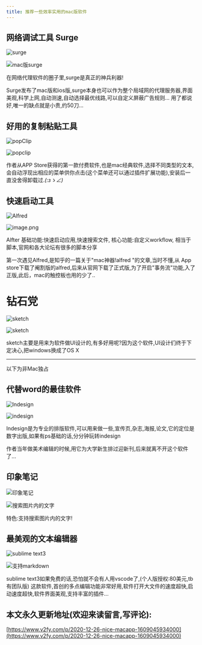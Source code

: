 ```yaml
---
title: 推荐一些效率实用的mac版软件
---
```




## 网络调试工具 Surge

![surge](https://www.v2fy.com/asset/0i/jikemiji/jikemiji-md/2020-12-26-nice-macapp-1609045934000.assets/3203841-8a8c303e348b1bb5.png)

![mac版surge](https://www.v2fy.com/asset/0i/jikemiji/jikemiji-md/2020-12-26-nice-macapp-1609045934000.assets/3203841-2388361926e3422d.png)

在网络代理软件的圈子里,surge是真正的神兵利器!

Surge发布了mac版和ios版,surge本身也可以作为整个局域网的代理服务器,界面美观,科学上网,自动测速,自动选择最优线路,可以自定义屏蔽广告规则... 用了都说好,唯一的缺点就是小贵,约50刀...

## 好用的复制粘贴工具


![popClip](https://www.v2fy.com/asset/0i/jikemiji/jikemiji-md/2020-12-26-nice-macapp-1609045934000.assets/3203841-deebb3c1492f41a2.png)

![popclip](https://www.v2fy.com/asset/0i/jikemiji/jikemiji-md/2020-12-26-nice-macapp-1609045934000.assets/3203841-dafe7743e12696d2.png)

作者从APP Store获得的第一款付费软件,也是mac经典软件,选择不同类型的文本,会自动浮现出相应的菜单供你点击(这个菜单还可以通过插件扩展功能),安装后一直没舍得卸载过._(:зゝ∠)_



## 快速启动工具

![Alfred](https://www.v2fy.com/asset/0i/jikemiji/jikemiji-md/2020-12-26-nice-macapp-1609045934000.assets/3203841-099ae5ea3a188750.png)

![image.png](https://www.v2fy.com/asset/0i/jikemiji/jikemiji-md/2020-12-26-nice-macapp-1609045934000.assets/3203841-c3c7a4934853b155.png)

Alfter
基础功能:快速启动应用,快速搜索文件,
核心功能:自定义workflow, 相当于脚本,官网和各大论坛有很多的脚本分享

第一次遇见Alfred,是知乎的一篇关于"mac神器!alfred "的文章,当时不懂,从 App store下载了阉割版的alfred,后来从官网下载了正式版,为了开启"事务流"功能,入了正版,此后，mac的触控板也用的少了..



# 钻石党

![sketch](https://www.v2fy.com/asset/0i/jikemiji/jikemiji-md/2020-12-26-nice-macapp-1609045934000.assets/3203841-4e1f31617150adbf.png)

![sketch](https://www.v2fy.com/asset/0i/jikemiji/jikemiji-md/2020-12-26-nice-macapp-1609045934000.assets/3203841-b03924b0c0305dea.png)



sketch主要是用来为软件做UI设计的,有多好用呢?因为这个软件,UI设计们终于下定决心,把windows换成了OS X

---




以下为非Mac独占

## 代替word的最佳软件

![Indesign](https://www.v2fy.com/asset/0i/jikemiji/jikemiji-md/2020-12-26-nice-macapp-1609045934000.assets/3203841-dc4ecc9108ef05cc.png)


![indesign](https://www.v2fy.com/asset/0i/jikemiji/jikemiji-md/2020-12-26-nice-macapp-1609045934000.assets/3203841-b818f7ffe90b1370.png)

Indesign是为专业的排版软件,可以用来做一些,宣传页,杂志,海报,论文,它的定位是数字出版,如果有ps基础的话,分分钟玩转indesign

作者当年做美术编辑的时候,用它为大学新生排过迎新刊,后来就离不开这个软件了...


## 印象笔记

![印象笔记](https://www.v2fy.com/asset/0i/jikemiji/jikemiji-md/2020-12-26-nice-macapp-1609045934000.assets/3203841-264df09eae7b386b.png)


![搜索图片内的文字](https://www.v2fy.com/asset/0i/jikemiji/jikemiji-md/2020-12-26-nice-macapp-1609045934000.assets/3203841-e61a9c45466a1808.png)

特色:支持搜索图片内的文字!

## 最美观的文本编辑器


![sublime text3](https://www.v2fy.com/asset/0i/jikemiji/jikemiji-md/2020-12-26-nice-macapp-1609045934000.assets/3203841-b6aac0dee64d05eb.png)


![支持markdown](https://www.v2fy.com/asset/0i/jikemiji/jikemiji-md/2020-12-26-nice-macapp-1609045934000.assets/3203841-19ae04b3b5f4196a.png)




sublime text3如果免费的话,恐怕就不会有人用vscode了,(个人版授权:80美元,tb有团队版)
这款软件,首创的多点编辑功能非常好用,软件打开大文件的速度超快,启动速度超快,软件界面美观,支持丰富的插件...







## 本文永久更新地址(欢迎来读留言,写评论):

[https://www.v2fy.com/p/2020-12-26-nice-macapp-1609045934000](https://www.v2fy.com/p/2020-12-26-nice-macapp-1609045934000)


